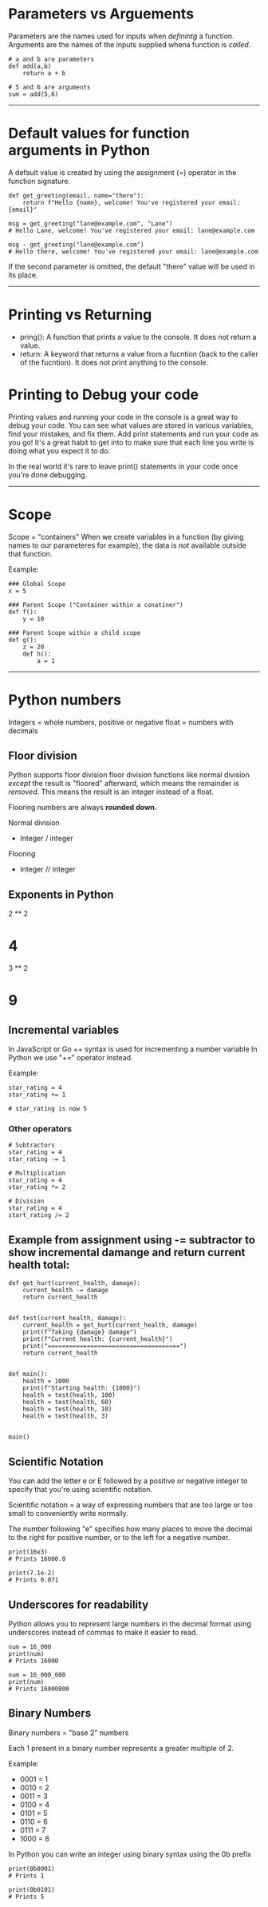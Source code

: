 # Parameters vs Arguements

Parameters are the names used for inputs when *definintg* a function. Arguments are the names of the inputs supplied whena function is *called*.

```
# a and b are parameters
def add(a,b)
    return a + b

# 5 and 6 are arguments
sum = add(5,6)
```

___

# Default values for function arguments in Python

A default value is created by using the assignment (=) operator in the function signature.

```
def get_greeting(email, name="there"):
    return f"Hello {name}, welcome! You've registered your email: {email}"

msg = get_greeting("lane@example.com", "Lane")
# Hello Lane, welcome! You've registered your email: lane@example.com

msg - get_greeting("lane@example.com")
# Hello there, welcome! You've registered your email: lane@example.com

```
If the second parameter is omitted, the default "there" value will be used in its place.


___

# Printing vs Returning

- pring(): A function that prints a value to the console. It does not return a value.
- return: A keyword that returns a value from a fucntion (back to the caller of the fucntion). It does not print anything to the console.

# Printing to Debug your code

Printing values and running your code in the console is a great way to debug your code. You can see what values are stored in various variables, find your mistakes, and fix them. Add print statements and run your code as you go! It's a great habit to get into to make sure that each line you write is doing what you expect it to do.

In the real world it's rare to leave print() statements in your code once you're done debugging. 

___

# Scope

Scope = "containers" 
When we create variables in a function (by giving names to our parameteres for example), the data is *not* available outside that function.

Example:
```
### Global Scope
x = 5

### Parent Scope ("Container within a conatiner") 
def f():
    y = 10

### Parent Scope within a child scope
def g():
    z = 20
    def h():
        a = 1

```

___

# Python numbers

Integers = whole numbers, positive or negative
float = numbers with decimals

## Floor division

Python supports floor division
floor division functions like normal division *except* the result is "floored" afterward, which means the remainder is *removed*. This means the result is an integer instead of a float. 

Flooring numbers are always **rounded down.**

Normal division 
-  Integer / integer

Flooring
- Integer // integer

## Exponents in Python

2 ** 2
# 4

3 ** 2 
# 9

## Incremental variables

In JavaScript or Go ++ syntax is used for incrementing a number variable
In Python we use "+=" operator instead.

Example:
```
star_rating = 4
star_rating += 1

# star_rating is now 5

```

### Other operators

```
# Subtractors
star_rating = 4
star_rating -= 1 

# Multiplication
star_rating = 4
star_rating *= 2

# Division
star_rating = 4
start_rating /= 2

```

## Example from assignment using -= subtractor to show incremental damange and return current health total:

```
def get_hurt(current_health, damage):
    current_health -= damage
    return current_health


def test(current_health, damage):
    current_health = get_hurt(current_health, damage)
    print(f"Taking {damage} damage")
    print(f"Current health: {current_health}")
    print("=====================================")
    return current_health


def main():
    health = 1000
    print(f"Starting health: {1000}")
    health = test(health, 100)
    health = test(health, 60)
    health = test(health, 10)
    health = test(health, 3)


main()

```

## Scientific Notation

You can add the letter e or E followed by a positive or negative integer to specify that you're using scientific notation.

Scientific notation = a way of expressing numbers that are too large or too small to conveniently write normally.

The number following "e" specifies how many places to move the decimal to the right for positive number, or to the left for a negative number.

```
print(16e3)
# Prints 16000.0

print(7.1e-2)
# Prints 0.071

```

## Underscores for readability

Python allows you to represent large numbers in the decimal format using underscores instead of commas to make it easier to read.

```
num = 16_000
print(num)
# Prints 16000

num = 16_000_000
print(num)
# Prints 16000000

```

## Binary Numbers

Binary numbers = "base 2" numbers

Each 1 present in a binary number represents a greater multiple of 2.

Example:

- 0001 = 1
- 0010 = 2
- 0011 = 3
- 0100 = 4
- 0101 = 5
- 0110 = 6
- 0111 = 7
- 1000 = 8

In Python you can write an integer using binary syntax using the 0b prefix

```
print(0b0001)
# Prints 1

print(0b0101)
# Prints 5

```

